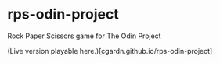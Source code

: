 # rps-odin-project
Rock Paper Scissors game for The Odin Project

(Live version playable here.)[cgardn.github.io/rps-odin-project]
